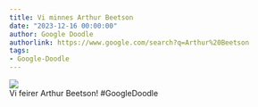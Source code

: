 ```yaml
---
title: Vi minnes Arthur Beetson
date: "2023-12-16 00:00:00"
author: Google Doodle
authorlink: https://www.google.com/search?q=Arthur%20Beetson
tags:
- Google-Doodle
---
```

<img src="https://www.google.com/logos/doodles/2023/celebrating-arthur-beetson-6753651837110022-l.png" referrerpolicy="no-referrer"><br>Vi feirer Arthur Beetson! #GoogleDoodle
